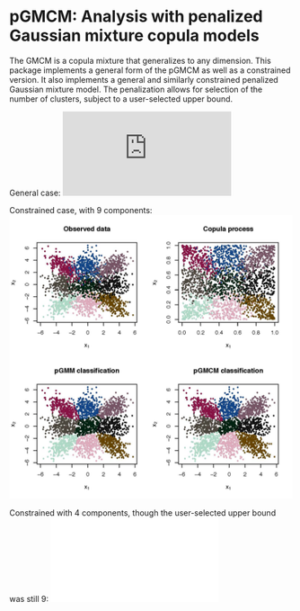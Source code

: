 # pGMCM: Analysis with penalized Gaussian mixture copula models

The GMCM is a copula mixture that generalizes to any dimension. This package implements a general form of the pGMCM as well as a constrained version. It also implements a general and similarly constrained penalized Gaussian mixture model. The penalization allows for selection of the number of clusters, subject to a user-selected upper bound.

General case:
![triangle](https://raw.githubusercontent.com/hillarykoch/pGMCM/master/triangle.pdf)

Constrained case, with 9 components:
![nine](ninec.jpg)

Constrained with 4 components, though the user-selected upper bound was still 9:
![subnine](subnine.pdf)




